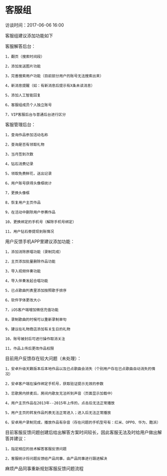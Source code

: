 # 客服组

访谈时间：2017-06-06 16:00

客服组建议添加功能如下

客服解答后台：

```
1，翻页（搜索时间段）

2，添加发送图片功能

3，完善搜索用户功能（目前部分用户的账号无法搜索出来）

4，新消息提醒（如：有新消息后提示有X条未读消息）

5，添加人工智能回复

6，客服组成员个人独立账号

7，VIP客服后台与普通后台进行区分
```

客服管理后台：

```
1，查询作品参加活动名称

2，查询是否有领取礼物

3，当月签到次数

4，钻石消费记录

5，领取免费鲜花，送出记录

6，用户账号获得头像框统计

7，更换头像框

8，恢复用户主页作品

9，在活动中删除用户参赛作品

10，更换绑定的手机号（解除手机号绑定）

11，用户钻石劵提现到账情况
```

用户反馈手机APP里建议添加功能：

```
1，添加消除原唱功能（录制完成）

2，主页添加批量删除作品功能

3，导入视频伴奏功能

4，导入伴奏发起合唱功能

5，已点歌曲列表里添加按照歌手排序

6，软件字体更改大小

7，iOS客户端增加微信充值功能

8，录制歌曲的时候可以重新录制单句

9，建议在礼物商店添加有关生日的礼物

10，账号被封后可进行操作取消关注

11，作品上传后更改作品权限
```

目前用户反馈存在较大问题（未处理）：

```
1，安卓升级天籁版本后本地作品以及已点歌曲会消失（个别用户存在已点歌曲自动消失的情况）

2，安卓客户端在操作绑定手机号，获取验证提示无效的参数

3，恋歌房内排麦后，房间内歌友无法听到声音（页面显示加载中）

4，用户主页作品在2013年--2015年上传的，点击后无法正常播放

5，用户主页的转发作品列表无法正常进入；进入后无法正常播放

6，安卓用户录制完成，播放作品有杂音（存在问题的手机型号有：红米、OPPO、华为、酷派）
```

目前客服反馈问题创建后给出解答方案时间较长，因此客服无法及时给用户做出解答并建议：

```
1，指定相应的技术解答客服反馈问题

2，客服统计将问题反馈给产品同事，由产品同事进行跟进解决
```

麻烦产品同事重新规划客服反馈问题流程


